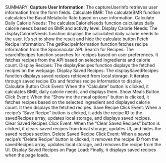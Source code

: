 SUMMARY: 
<strong>Capture User Information</strong>: The captureUserInfo retrieves user information from the form fields.
Calculate BMR: The calculateBMR function calculates the Basal Metabolic Rate based on user information.
Calculate Daily Calorie Needs: The calculateCalorieNeeds function calculates daily calorie needs based on BMR and activity level.
Display Calorie Needs: The displayCalorieNeeds function displays the calculated daily calorie needs to the user. It’s set to show the result and hide the calculate button
Fetch Recipe Information: The getRecipeInformation function fetches recipe information from the Spoonacular API.
Search for Recipes: The searchRecipes function searches for recipes based on user preferences. It fetches recipes from the API based on selected ingredients and calorie count.
Display Recipes: The displayRecipes function displays the fetched recipes on the webpage.
Display Saved Recipes: The displaySavedRecipes function displays saved recipes retrieved from local storage. It iterates through saved recipe IDs and fetches recipe information to display.
Calculate Button Click Event: When the “Calculate” button is clicked, it calculates BMR, daily calorie needs, and displays them.
Show Meals Button Click Event: When the “Show me the meal options” button is clicked, it fetches recipes based on the selected ingredient and displayed calorie count. It then displays the fetched recipes.
Save Recipe Click Event: When a recipe’s “Save Recipe” button is clicked, it adds the recipe ID to the savedRecipes array, updates local storage, and displays saved recipes.
Clear Saved Recipes Click Event: When the “Clear Saved Recipes” button is clicked, it clears saved recipes from local storage, updates UI, and hides the saved recipes section.
Delete Saved Recipe Click Event: When a saved recipe’s “Delete Recipe” button is clicked, it removes the recipe ID from the savedRecipes array, updates local storage, and removes the recipe from the UI.
Display Saved Recipes on Page Load: Finally, it displays saved recipes when the page loads.
